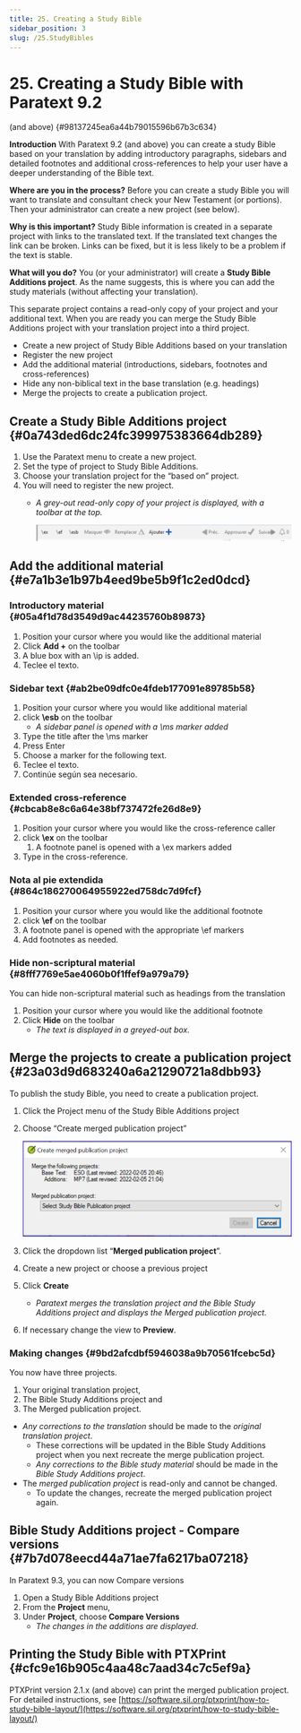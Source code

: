 ```yaml
---
title: 25. Creating a Study Bible
sidebar_position: 3
slug: /25.StudyBibles
---
```




# 25. Creating a Study Bible with Paratext 9.2
(and above) {#98137245ea6a44b79015596b67b3c634}


**Introduction**  With Paratext 9.2 (and above) you can create a study Bible based on your translation by adding introductory paragraphs, sidebars and detailed footnotes and additional cross-references to help your user have a deeper understanding of the Bible text.


**Where are you in the process?**  Before you can create a study Bible you will want to translate and consultant check your New Testament (or portions). Then your administrator can create a new project (see below).


**Why is this important?**  Study Bible information is created in a separate project with links to the translated text. If the translated text changes the link can be broken. Links can be fixed, but it is less likely to be a problem if the text is stable.


**What will you do?**  You (or your administrator) will create a **Study Bible Additions project**. As the name suggests, this is where you can add the study materials (without affecting your translation).


This separate project contains a read-only copy of your project and your additional text. When you are ready you can merge the Study Bible Additions project with your translation project into a third project.

- Create a new project of Study Bible Additions based on your translation
- Register the new project
- Add the additional material (introductions, sidebars, footnotes and cross-references)
- Hide any non-biblical text in the base translation (e.g. headings)
- Merge the projects to create a publication project.

## Create a Study Bible Additions project {#0a743ded6dc24fc399975383664db289}

1. Use the Paratext menu to create a new project.
2. Set the type of project to Study Bible Additions.
3. Choose your translation project for the “based on” project.
4. You will need to register the new project.
    - _A grey-out read-only copy of your project is displayed, with a toolbar at the top._

        ![](./1054758853.png)


## Add the additional material {#e7a1b3e1b97b4eed9be5b9f1c2ed0dcd}


### Introductory material {#05a4f1d78d3549d9ac44235760b89873}

1. Position your cursor where you would like the additional material
2. Click **Add +** on the toolbar
3. A blue box with an \ip is added.
4. Teclee el texto.

### Sidebar text {#ab2be09dfc0e4fdeb177091e89785b58}

1. Position your cursor where you would like additional material
2. click **\esb** on the toolbar
    - _A sidebar panel is opened with a \ms marker added_
3. Type the title after the \ms marker
4. Press Enter
5. Choose a marker for the following text.
6. Teclee el texto.
7. Continúe según sea necesario.

### Extended cross-reference {#cbcab8e8c6a64e38bf737472fe26d8e9}

1. Position your cursor where you would like the cross-reference caller
2. click **\ex** on the toolbar
    1. A footnote panel is opened with a \ex markers added
3. Type in the cross-reference.

### Nota al pie extendida {#864c186270064955922ed758dc7d9fcf}

1. Position your cursor where you would like the additional footnote
2. click **\ef** on the toolbar
3. A footnote panel is opened with the appropriate \ef markers
4. Add footnotes as needed.

### Hide non-scriptural material {#8fff7769e5ae4060b0f1ffef9a979a79}


You can hide non-scriptural material such as headings from the translation

1. Position your cursor where you would like the additional footnote
2. Click **Hide** on the toolbar
    - _The text is displayed in a greyed-out box._

## Merge the projects to create a publication project {#23a03d9d683240a6a21290721a8dbb93}


To publish the study Bible, you need to create a publication project.

1. Click the Project menu of the Study Bible Additions project
2. Choose “Create merged publication project”

    ![](./2123925445.png)

3. Click the dropdown list “**Merged publication project**”.
4. Create a new project or choose a previous project
5. Click **Create**
    - _Paratext merges the translation project and the Bible Study Additions project and displays the Merged publication project._
6. If necessary change the view to **Preview**.

### Making changes {#9bd2afcdbf5946038a9b70561fcebc5d}


You now have three projects.

1. Your original translation project,
2. The Bible Study Additions project and
3. The Merged publication project.
- _Any corrections to the translation_ should be made to the _original translation project_.
    - These corrections will be updated in the Bible Study Additions project when you next recreate the merge publication project.
    - _Any corrections to the Bible study material_ should be made in the _Bible Study Additions project_.
- The _merged publication project_ is read-only and cannot be changed.
    - To update the changes, recreate the merged publication project again.

## Bible Study Additions project - Compare versions {#7b7d078eecd44a71ae7fa6217ba07218}


In Paratext 9.3, you can now Compare versions

1. Open a Study Bible Additions project
2. From the **Project** menu,
3. Under **Project**, choose **Compare Versions**
    - _The changes in the additions are displayed_.

## Printing the Study Bible with PTXPrint {#cfc9e16b905c4aa48c7aad34c7c5ef9a}


PTXPrint version 2.1.x (and above) can print the merged publication project. For detailed instructions, see [https://software.sil.org/ptxprint/how-to-study-bible-layout/](https://software.sil.org/ptxprint/how-to-study-bible-layout/)

